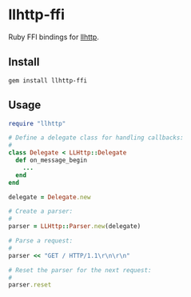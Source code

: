 # llhttp-ffi

Ruby FFI bindings for [llhttp](https://github.com/nodejs/llhttp).

## Install

```
gem install llhttp-ffi
```

## Usage

```ruby
require "llhttp"

# Define a delegate class for handling callbacks:
#
class Delegate < LLHttp::Delegate
  def on_message_begin
    ...
  end
end

delegate = Delegate.new

# Create a parser:
#
parser = LLHttp::Parser.new(delegate)

# Parse a request:
#
parser << "GET / HTTP/1.1\r\n\r\n"

# Reset the parser for the next request:
#
parser.reset
```
